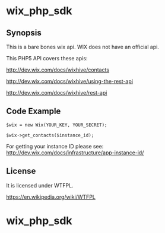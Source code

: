 wix_php_sdk
===========

## Synopsis

This is a bare bones wix api.  WIX does not have an official api. 

This PHP5 API covers these apis: 

http://dev.wix.com/docs/wixhive/contacts

http://dev.wix.com/docs/wixhive/using-the-rest-api

http://dev.wix.com/docs/wixhive/rest-api

## Code Example

`$wix = new Wix(YOUR_KEY, YOUR_SECRET);`

`$wix->get_contacts($instance_id);`

For getting your instance ID please see: http://dev.wix.com/docs/infrastructure/app-instance-id/

## License

It is licensed under WTFPL. 

https://en.wikipedia.org/wiki/WTFPL
# wix_php_sdk
